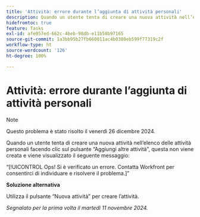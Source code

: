 ```yaml
---
title: 'Attività: errore durante l’aggiunta di attività personali'
description: Quando un utente tenta di creare una nuova attività nell’elenco delle attività personali facendo clic sul pulsante “Aggiungi altre attività”, questa non viene creata e viene visualizzato un messaggio di errore. È disponibile una soluzione alternativa.
hidefromtoc: true
feature: Tasks
exl-id: afe057ed-662c-4beb-98db-e11b58b97165
source-git-commit: 1a3bb95b27fb660011ac4b0380eb599f77319c2f
workflow-type: ht
source-wordcount: '126'
ht-degree: 100%

---
```


# Attività: errore durante l’aggiunta di attività personali

>[!NOTE]
>
>Questo problema è stato risolto il venerdì 26 dicembre 2024.

Quando un utente tenta di creare una nuova attività nell’elenco delle attività personali facendo clic sul pulsante “Aggiungi altre attività”, questa non viene creata e viene visualizzato il seguente messaggio:

“[!UICONTROL Ops! Si è verificato un errore. Contatta Workfront per consentirci di individuare e risolvere il problema.]”

**Soluzione alternativa**

Utilizza il pulsante “Nuova attività” per creare l’attività.

_Segnalato per la prima volta il martedì 11 novembre 2024._
